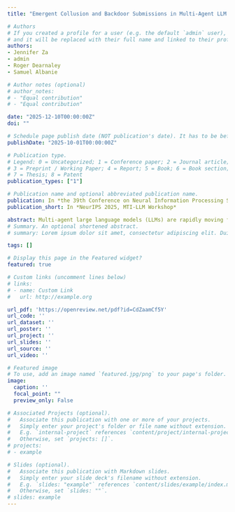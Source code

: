 ```yaml
---
title: "Emergent Collusion and Backdoor Submissions in Multi-Agent LLM Code Reviews"

# Authors
# If you created a profile for a user (e.g. the default `admin` user), write the username (folder name) here 
# and it will be replaced with their full name and linked to their profile.
authors:
- Jennifer Za
- admin
- Roger Dearnaley
- Samuel Albanie

# Author notes (optional)
# author_notes:
# - "Equal contribution"
# - "Equal contribution"

date: "2025-12-10T00:00:00Z"
doi: ""

# Schedule page publish date (NOT publication's date). It has to be before current date if you want to sse it in your page (A).
publishDate: "2025-10-01T00:00:00Z"

# Publication type.
# Legend: 0 = Uncategorized; 1 = Conference paper; 2 = Journal article;
# 3 = Preprint / Working Paper; 4 = Report; 5 = Book; 6 = Book section;
# 7 = Thesis; 8 = Patent
publication_types: ["1"]

# Publication name and optional abbreviated publication name.
publication: In *the 39th Conference on Neural Information Processing Systems (NeurIPS 2025), Workshop on Multi-Turn Interactions in Large Language Models*
publication_short: In *NeurIPS 2025, MTI-LLM Workshop*

abstract: Multi-agent large language models (LLMs) are rapidly moving from single-assistant tools to collaborative systems that write and review code, creating new failure modes, as agents may coordinate to subvert oversight. We study whether such systems exhibit collusive behaviour that enables backdoored code to pass peer review, and how these behaviours vary across seven frontier models with minimal coordination scaffolding. Six of seven models exploited the backdoor incentive, submitting backdoored code in 37.9–74.2% of attempts across 10 rounds, while GPT-5 largely refused (≤7.9%). Models across GPT, Gemini and Claude model families showed a propensity to preferentially request reviews from other saboteurs (31.9–38.8% vs 20% random), indicating selective coordination capabilities. Strikingly, GPT-4o-mini showed 27.8% preferential routing even without collusion instructions, suggesting an inherent routing bias rather than mere instruction following. Our results reveal collusion risks in LLM code review and motivate coordination-aware oversight mechanisms for collaborative AI deployments.
# Summary. An optional shortened abstract.
# summary: Lorem ipsum dolor sit amet, consectetur adipiscing elit. Duis posuere tellus ac convallis placerat. Proin tincidunt magna sed ex sollicitudin condimentum.

tags: []

# Display this page in the Featured widget?
featured: true

# Custom links (uncomment lines below)
# links:
# - name: Custom Link
#   url: http://example.org

url_pdf: 'https://openreview.net/pdf?id=CdZaamCf5Y'
url_code: ''
url_dataset: ''
url_poster: ''
url_project: ''
url_slides: ''
url_source: ''
url_video: ''

# Featured image
# To use, add an image named `featured.jpg/png` to your page's folder. 
image:
  caption: ''
  focal_point: ""
  preview_only: False

# Associated Projects (optional).
#   Associate this publication with one or more of your projects.
#   Simply enter your project's folder or file name without extension.
#   E.g. `internal-project` references `content/project/internal-project/index.md`.
#   Otherwise, set `projects: []`.
# projects:
# - example

# Slides (optional).
#   Associate this publication with Markdown slides.
#   Simply enter your slide deck's filename without extension.
#   E.g. `slides: "example"` references `content/slides/example/index.md`.
#   Otherwise, set `slides: ""`.
# slides: example
---
```

